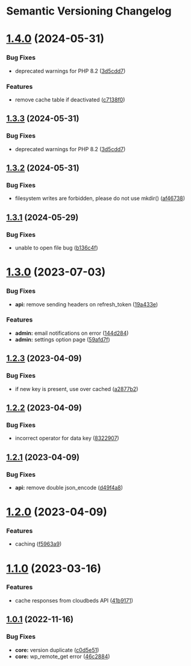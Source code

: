 # Semantic Versioning Changelog

# [1.4.0](https://github.com/MGPelloni/cloudbeds/compare/v1.3.2...v1.4.0) (2024-05-31)


### Bug Fixes

* deprecated warnings for PHP 8.2 ([3d5cdd7](https://github.com/MGPelloni/cloudbeds/commit/3d5cdd7b94bd941cb0b4316fb887e28dae4b219e))


### Features

* remove cache table if deactivated ([c7138f0](https://github.com/MGPelloni/cloudbeds/commit/c7138f09977366a0b2421ff023fadb579d07859c))

## [1.3.3](https://github.com/MGPelloni/cloudbeds/compare/v1.3.2...v1.3.3) (2024-05-31)


### Bug Fixes

* deprecated warnings for PHP 8.2 ([3d5cdd7](https://github.com/MGPelloni/cloudbeds/commit/3d5cdd7b94bd941cb0b4316fb887e28dae4b219e))

## [1.3.2](https://github.com/MGPelloni/cloudbeds/compare/v1.3.1...v1.3.2) (2024-05-31)


### Bug Fixes

* filesystem writes are forbidden, please do not use mkdir() ([af46738](https://github.com/MGPelloni/cloudbeds/commit/af4673817b71c0aed77ad9fd735e40138e0d3102))

## [1.3.1](https://github.com/MGPelloni/cloudbeds/compare/v1.3.0...v1.3.1) (2024-05-29)


### Bug Fixes

* unable to open file bug ([b136c4f](https://github.com/MGPelloni/cloudbeds/commit/b136c4f2753157d253b959d9e6fa334da132032c))

# [1.3.0](https://github.com/MGPelloni/cloudbeds/compare/v1.2.3...v1.3.0) (2023-07-03)


### Bug Fixes

* **api:** remove sending headers on refresh_token ([19a433e](https://github.com/MGPelloni/cloudbeds/commit/19a433e7e83405866b710e8b28d29c9d72804a7f))


### Features

* **admin:** email notifications on error ([144d284](https://github.com/MGPelloni/cloudbeds/commit/144d284e081a0b11b93c7ccb46c345125304f49b))
* **admin:** settings option page ([59afd7f](https://github.com/MGPelloni/cloudbeds/commit/59afd7f5e3e17d8ff1a0a19beba1192f0e8c3a62))

## [1.2.3](https://github.com/MGPelloni/cloudbeds/compare/v1.2.2...v1.2.3) (2023-04-09)


### Bug Fixes

* if new key is present, use over cached ([a2877b2](https://github.com/MGPelloni/cloudbeds/commit/a2877b2964298dcc214af25c67fdc78e94d99402))

## [1.2.2](https://github.com/MGPelloni/cloudbeds/compare/v1.2.1...v1.2.2) (2023-04-09)


### Bug Fixes

* incorrect operator for data key ([8322907](https://github.com/MGPelloni/cloudbeds/commit/83229075d8f0eaee0c30968b1d302a58dde911f2))

## [1.2.1](https://github.com/MGPelloni/cloudbeds/compare/v1.2.0...v1.2.1) (2023-04-09)


### Bug Fixes

* **api:** remove double json_encode ([d49f4a8](https://github.com/MGPelloni/cloudbeds/commit/d49f4a84fbb78d606759a8f21e632c7bbb960b37))

# [1.2.0](https://github.com/MGPelloni/cloudbeds/compare/v1.1.0...v1.2.0) (2023-04-09)


### Features

* caching ([f5963a9](https://github.com/MGPelloni/cloudbeds/commit/f5963a92bb135eb7f95db85ae1a0282b4c41cec4))

# [1.1.0](https://github.com/MGPelloni/cloudbeds/compare/v1.0.1...v1.1.0) (2023-03-16)


### Features

* cache responses from cloudbeds API ([41b9171](https://github.com/MGPelloni/cloudbeds/commit/41b9171420d32f03470361af905d54d7974b12d9))

## [1.0.1](https://github.com/MGPelloni/cloudbeds/compare/v1.0.0...v1.0.1) (2022-11-16)


### Bug Fixes

* **core:** version duplicate ([c0d5e51](https://github.com/MGPelloni/cloudbeds/commit/c0d5e5181ea226863627238fc216bacc0965c855))
* **core:** wp_remote_get error ([46c2884](https://github.com/MGPelloni/cloudbeds/commit/46c2884c5a42e70c64203c00e398db5517a8c157))
